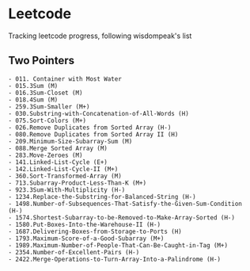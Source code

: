 # Leetcode
Tracking leetcode progress, following wisdompeak's list

**Two Pointers**
---
    - 011. Container with Most Water
    - 015.3Sum (M)
    - 016.3Sum-Closet (M)
    - 018.4Sum (M)
    - 259.3Sum-Smaller (M+)
    - 030.Substring-with-Concatenation-of-All-Words (H)
    - 075.Sort-Colors (M+)
    - 026.Remove Duplicates from Sorted Array (H-)
    - 080.Remove Duplicates from Sorted Array II (H)
    - 209.Minimum-Size-Subarray-Sum (M)
    - 088.Merge Sorted Array (M)
    - 283.Move-Zeroes (M)
    - 141.Linked-List-Cycle (E+)
    - 142.Linked-List-Cycle-II (M+)
    - 360.Sort-Transformed-Array (M)
    - 713.Subarray-Product-Less-Than-K (M+)
    - 923.3Sum-With-Multiplicity (H-)
    - 1234.Replace-the-Substring-for-Balanced-String (H-)
    - 1498.Number-of-Subsequences-That-Satisfy-the-Given-Sum-Condition (H-)
    - 1574.Shortest-Subarray-to-be-Removed-to-Make-Array-Sorted (H-)
    - 1580.Put-Boxes-Into-the-Warehouse-II (H-)
    - 1687.Delivering-Boxes-from-Storage-to-Ports (H)
    - 1793.Maximum-Score-of-a-Good-Subarray (M+)
    - 1989.Maximum-Number-of-People-That-Can-Be-Caught-in-Tag (M+)
    - 2354.Number-of-Excellent-Pairs (H-)
    - 2422.Merge-Operations-to-Turn-Array-Into-a-Palindrome (H-)